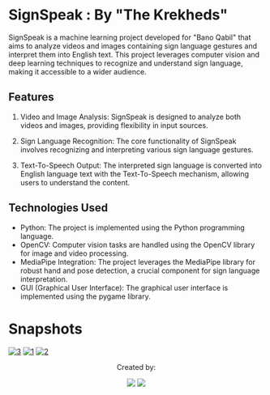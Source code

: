 # SignSpeak : By "The Krekheds"
 
SignSpeak is a machine learning project developed for "Bano Qabil" that aims to analyze videos and images containing sign language gestures and interpret them into English text. This project leverages computer vision and deep learning techniques to recognize and understand sign language, making it accessible to a wider audience.

## Features
1. Video and Image Analysis: SignSpeak is designed to analyze both videos and images, providing flexibility in input sources.

2. Sign Language Recognition: The core functionality of SignSpeak involves recognizing and interpreting various sign language gestures.
 
3. Text-To-Speech Output: The interpreted sign language is converted into English language text with the Text-To-Speech mechanism, allowing users to understand the content.

## Technologies Used
* Python: The project is implemented using the Python programming language.
* OpenCV: Computer vision tasks are handled using the OpenCV library for image and video processing.
* MediaPipe Integration: The project leverages the MediaPipe library for robust hand and pose detection, a crucial component for sign language interpretation.
* GUI (Graphical User Interface): The graphical user interface is implemented using the pygame library.

# Snapshots
<a href="https://ibb.co/7VSF5t3"><img src="https://i.ibb.co/QnJGRvW/3.jpg" alt="3" border="0"></a>
<a href="https://ibb.co/y5ZTZqx"><img src="https://i.ibb.co/921X1Wd/1.jpg" alt="1" border="0"></a>
<a href="https://ibb.co/dkWhnx6"><img src="https://i.ibb.co/SVsLqG0/2.jpg" alt="2" border="0"></a>


<p align="center">
  Created by:
<p align="center">
	<a href="https://github.com/hamza-mughal1"><img src="https://img.shields.io/badge/-Hamza%20Mughal-black%20?style=flat&logo=github&logoColor=white"/></a>
	<a href="https://github.com/DanyalAbbas"><img src="https://img.shields.io/badge/-Danyal%20Abbas-black%20?style=flat&logo=github&logoColor=white"/></a>

